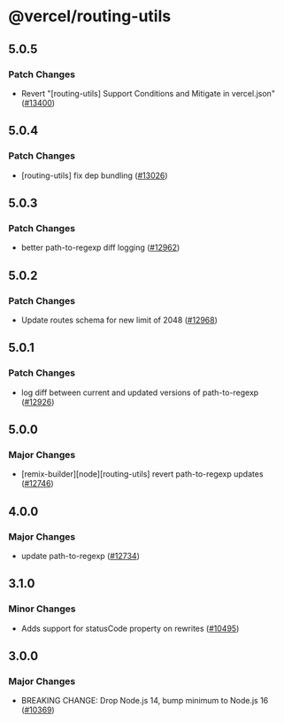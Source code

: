 # @vercel/routing-utils

## 5.0.5

### Patch Changes

- Revert "[routing-utils] Support Conditions and Mitigate in vercel.json" ([#13400](https://github.com/vercel/vercel/pull/13400))

## 5.0.4

### Patch Changes

- [routing-utils] fix dep bundling ([#13026](https://github.com/vercel/vercel/pull/13026))

## 5.0.3

### Patch Changes

- better path-to-regexp diff logging ([#12962](https://github.com/vercel/vercel/pull/12962))

## 5.0.2

### Patch Changes

- Update routes schema for new limit of 2048 ([#12968](https://github.com/vercel/vercel/pull/12968))

## 5.0.1

### Patch Changes

- log diff between current and updated versions of path-to-regexp ([#12926](https://github.com/vercel/vercel/pull/12926))

## 5.0.0

### Major Changes

- [remix-builder][node][routing-utils] revert path-to-regexp updates ([#12746](https://github.com/vercel/vercel/pull/12746))

## 4.0.0

### Major Changes

- update path-to-regexp ([#12734](https://github.com/vercel/vercel/pull/12734))

## 3.1.0

### Minor Changes

- Adds support for statusCode property on rewrites ([#10495](https://github.com/vercel/vercel/pull/10495))

## 3.0.0

### Major Changes

- BREAKING CHANGE: Drop Node.js 14, bump minimum to Node.js 16 ([#10369](https://github.com/vercel/vercel/pull/10369))
